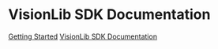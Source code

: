 # VisionLib SDK Documentation

[Getting Started](https://visionlib.com/documentation/vl_unity_s_d_k__user_guide_qick_start/)
[VisionLib SDK Documentation](https://visionlib.com/documentation/)
